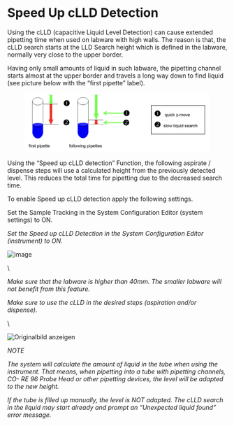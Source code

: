 # Speed Up cLLD Detection‌

Using the cLLD (capacitive Liquid Level Detection) can cause extended pipetting time when used on labware with high walls. The reason is that, the cLLD search starts at the LLD Search height which is defined in the labware, normally very close to the upper border.&#x20;

Having only small amounts of liquid in such labware, the pipetting channel starts almost at the upper border and travels a long way down to find liquid (see picture below with the “first pipette” label).&#x20;

<figure><img src="../../.gitbook/assets/image (184).png" alt=""><figcaption></figcaption></figure>

Using the “Speed up cLLD detection” Function, the following aspirate / dispense steps will use a calculated height from the previously detected level. This reduces the total time for pipetting due to the decreased search time.&#x20;

To enable Speed up cLLD detection apply the following settings.&#x20;

Set the Sample Tracking in the System Configuration Editor (system settings) to ON.&#x20;

_Set the Speed up cLLD Detection in the System Configuration Editor (instrument) to ON._

![image](../../.gitbook/assets/Image\_670.png)

\


_Make sure that the labware is higher than 40mm. The smaller labware will not benefit from this feature._

_Make sure to use the cLLD in the desired steps (aspiration and/or dispense)._

\


![Originalbild anzeigen](../../.gitbook/assets/Image\_671.gif)

_NOTE_

_The system will calculate the amount of liquid in the tube when using the instrument. That means, when pipetting into a tube with pipetting channels, CO- RE 96 Probe Head or other pipetting devices, the level will be adapted to the new height._

_If the tube is filled up manually, the level is NOT adapted. The cLLD search in the liquid may start already and prompt an “Unexpected liquid found” error message._
